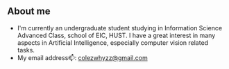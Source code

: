 ## About me
- I'm currently an undergraduate student studying in Information Science Advanced Class, school of EIC, HUST. I have a great interest in many aspects in Artificial Intelligence, especially computer vision related tasks.
- My email address📫: colezwhyzz@gmail.com
